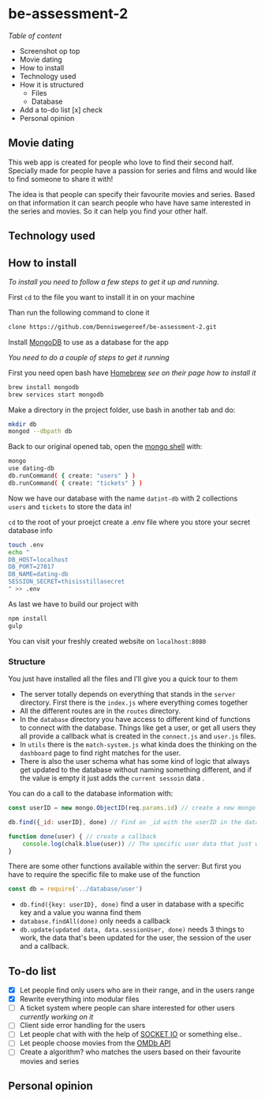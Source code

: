 # be-assessment-2

_Table of content_
- Screenshot op top
- Movie dating
- How to install
- Technology used
- How it is structured 
    - Files
    - Database
- Add a to-do list [x] check
- Personal opinion


## Movie dating

This web app is created for people who love to find their second half.
Specially made for people have a passion for series and films and would like to find someone to share it with!

The idea is that people can specify their favourite movies and series. Based on that information it can search people who have have same interested in the series and movies. So it can help you find your other half.

## Technology used 

## How to install

*To install you need to follow a few steps to get it up and running.*

First `cd` to the file you want to install it in on your machine

Than run the following command to clone it
```bash
clone https://github.com/Denniswegereef/be-assessment-2.git
```

Install [MongoDB](https://www.mongodb.com/) to use as a database for the app

*You need to do a couple of steps to get it running*

First you need open bash have [Homebrew](https://brew.sh/index_nl) _see on their page how to install it_
```bash
brew install mongodb
brew services start mongodb

```

Make a directory in the project folder, use bash in another tab and do:
```bash
mkdir db
mongod --dbpath db
```

Back to our original opened tab, open the [mongo shell](https://docs.mongodb.com/getting-started/shell/client/) with:
```bash
mongo
use dating-db
db.runCommand( { create: "users" } )
db.runCommand( { create: "tickets" } )
```

Now we have our database with the name `datint-db` with 2 collections `users` and `tickets` to store the data in!

`cd` to the root of your proejct create a .env file where you store your secret database info
```bash
touch .env
echo "
DB_HOST=localhost
DB_PORT=27017
DB_NAME=dating-db
SESSION_SECRET=thisisstillasecret
" >> .env
```

As last we have to build our project with
```bash
npm install
gulp
```

You can visit your freshly created website on `localhost:8080`


### Structure

You just have installed all the files and I'll give you a quick tour to them

- The server totally depends on everything that stands in the `server` directory.
First there is the `index.js` where everything comes together
- All the different routes are in the `routes` directory.
- In the `database` directory you have access to different kind of functions to connect with the database.
Things like get a user, or get all users they all provide a callback what is created in the `connect.js` and `user.js` files.
- In `utils` there is the `match-system.js` what kinda does the thinking on the `dashboard` page to find right matches for the user.
- There is also the user schema what has some kind of logic that always get updated to the database without naming something different, and if the value is empty it just adds the `current sessoin` data .

You can do a call to the database information with:
```js
const userID = new mongo.ObjectID(req.params.id) // create a new mongo ObjectID of the id of a user

db.find({_id: userID}, done) // Find an _id with the userID in the database

function done(user) { // create a callback
    console.log(chalk.blue(user)) // The specific user data that just was requested!
}
``` 

There are some other functions available within the server:
But first you have to require the specific file to make use of the function
```js
const db = require('../database/user')
``` 
- `db.find({key: userID}, done)` find a user in database with a specific key and a value you wanna find them
- `database.findAll(done)` only needs a callback
- `db.update(updated data, data.sessionUser, done)` needs 3 things to work, the data that's been updated for the user, the session of the user and a callback.




## To-do list

- [x] Let people find only users who are in their range, and in the users range
- [x] Rewrite everything into modular files
- [ ] A ticket system where people can share interested for other users _currently working on it_
- [ ] Client side error handling for the users
- [ ] Let people chat with with the help of [SOCKET IO](https://socket.io/) or something else..
- [ ] Let people choose movies from the [OMDb API](http://www.omdbapi.com/)
- [ ] Create a algorithm? who matches the users based on their favourite movies and series

## Personal opinion
